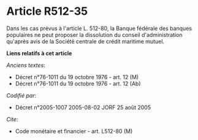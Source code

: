 # Article R512-35

Dans les cas prévus à l'article L. 512-80, la Banque fédérale des banques populaires ne peut proposer la dissolution du
conseil d'administration qu'après avis de la Société centrale de crédit maritime mutuel.

**Liens relatifs à cet article**

_Anciens textes_:

  - Décret n°76-1011 du 19 octobre 1976 - art. 12 (M)
  - Décret n°76-1011 du 19 octobre 1976 - art. 12 (Ab)

_Codifié par_:

  - Décret n°2005-1007 2005-08-02 JORF 25 août 2005

_Cite_:

  - Code monétaire et financier - art. L512-80 (M)
